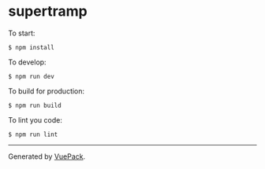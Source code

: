 # supertramp

To start:

```
$ npm install
```

To develop:

```
$ npm run dev
```

To build for production:

```
$ npm run build
```

To lint you code:

```
$ npm run lint
```


---

Generated by [VuePack](https://github.com/egoist/vuepack).
